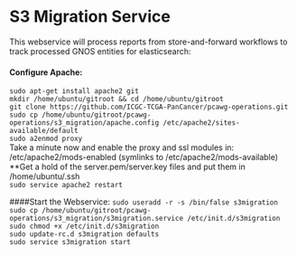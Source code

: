 # S3 Migration Service

This webservice will process reports from store-and-forward workflows to track processed GNOS entities for elasticsearch:

#### Configure Apache:
`sudo apt-get install apache2 git`<br>
`mkdir /home/ubuntu/gitroot && cd /home/ubuntu/gitroot`<br>
`git clone https://github.com/ICGC-TCGA-PanCancer/pcawg-operations.git`<br>
`sudo cp /home/ubuntu/gitroot/pcawg-operations/s3_migration/apache.config /etc/apache2/sites-available/default`<br>
`sudo a2enmod proxy`<br>
Take a minute now and enable the proxy and ssl modules in:<br>
/etc/apache2/mods-enabled (symlinks to /etc/apache2/mods-available)<br>
**Get a hold of the server.pem/server.key files and put them in /home/ubuntu/.ssh<br>
`sudo service apache2 restart`<br>


####Start the Webservice:
`sudo useradd -r -s /bin/false s3migration`<br>
`sudo cp /home/ubuntu/gitroot/pcawg-operations/s3_migration/s3migration.service /etc/init.d/s3migration`<br>
`sudo chmod +x /etc/init.d/s3migration`<br>
`sudo update-rc.d s3migration defaults`<br>
`sudo service s3migration start`<br>
<br>
